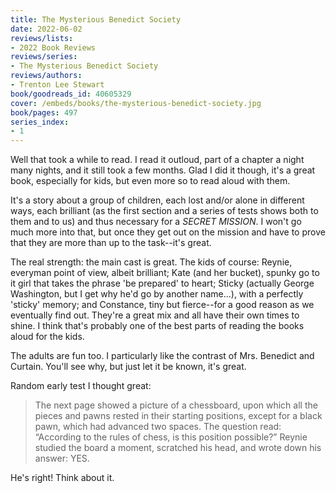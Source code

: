 ```yaml
---
title: The Mysterious Benedict Society
date: 2022-06-02
reviews/lists:
- 2022 Book Reviews
reviews/series:
- The Mysterious Benedict Society
reviews/authors:
- Trenton Lee Stewart
book/goodreads_id: 40605329
cover: /embeds/books/the-mysterious-benedict-society.jpg
book/pages: 497
series_index:
- 1
---
```

Well that took a while to read. I read it outloud, part of a chapter a night many nights, and it still took a few months. Glad I did it though, it's a great book, especially for kids, but even more so to read aloud with them. 

It's a story about a group of children, each lost and/or alone in different ways, each brilliant (as the first section and a series of tests shows both to them and to us) and thus necessary for a *SECRET MISSION*. I won't go much more into that, but once they get out on the mission and have to prove that they are more than up to the task--it's great. 

<!--more-->

The real strength: the main cast is great. The kids of course: Reynie, everyman point of view, albeit brilliant; Kate (and her bucket), spunky go to it girl that takes the phrase 'be prepared' to heart; Sticky (actually George Washington, but I get why he'd go by another name...), with a perfectly 'sticky' memory; and Constance, tiny but fierce--for a good reason as we eventually find out. They're a great mix and all have their own times to shine. I think that's probably one of the best parts of reading the books aloud for the kids. 

The adults are fun too. I particularly like the contrast of Mrs. Benedict and Curtain. You'll see why, but just let it be known, it's great. 

Random early test I thought great: 

> The next page showed a picture of a chessboard, upon which all the pieces and pawns rested in their starting positions, except for a black pawn, which had advanced two spaces. The question read: “According to the rules of chess, is this position possible?” Reynie studied the board a moment, scratched his head, and wrote down his answer: YES.

He's right! Think about it.
